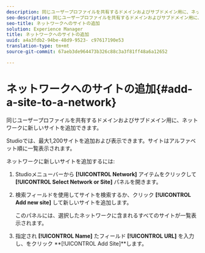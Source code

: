 ```yaml
---
description: 同じユーザープロファイルを共有するドメインおよびサブドメイン用に、ネットワークに新しいサイトを追加できます。
seo-description: 同じユーザープロファイルを共有するドメインおよびサブドメイン用に、ネットワークに新しいサイトを追加できます。
seo-title: ネットワークへのサイトの追加
solution: Experience Manager
title: ネットワークへのサイトの追加
uuid: a4a3fdb2-94be-48d9-9523- c97617190e53
translation-type: tm+mt
source-git-commit: 67aeb3de964473b326c88c3a3f81ff48a6a12652

---
```



# ネットワークへのサイトの追加{#add-a-site-to-a-network}

同じユーザープロファイルを共有するドメインおよびサブドメイン用に、ネットワークに新しいサイトを追加できます。

Studioでは、最大1,200サイトを追加および表示できます。サイトはアルファベット順に一覧表示されます。

ネットワークに新しいサイトを追加するには:

1. Studioメニューバーから **[!UICONTROL Network]** アイテムをクリックして **[!UICONTROL Select Network or Site]** パネルを開きます。
1. 検索フィールドを使用してサイトを検索するか、クリック **[!UICONTROL Add new site]** して新しいサイトを追加します。

   このパネルには、選択したネットワークに含まれるすべてのサイトが一覧表示されます。

1. 指定され **[!UICONTROL Name]** たフィールド **[!UICONTROL URL]** を入力し、をクリック **[!UICONTROL Add Site]**します。

